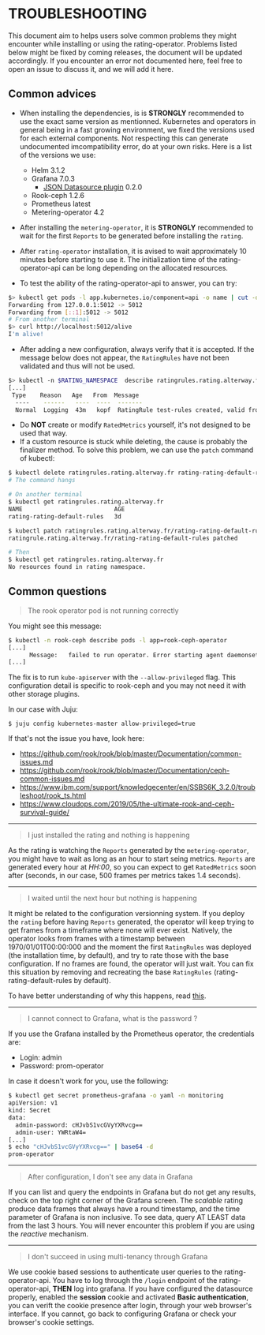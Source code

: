 # **TROUBLESHOOTING**

This document aim to helps users solve common problems they might encounter while installing or using the rating-operator.
Problems listed below might be fixed by coming releases, the document will be updated accordingly.
If you encounter an error not documented here, feel free to open an issue to discuss it, and we will add it here.

## Common advices

- When installing the dependencies, is is **STRONGLY** recommended to use the exact same version as mentionned. Kubernetes and operators in general being in a fast growing environment, we fixed the versions used for each external components. Not respecting this can generate undocumented imcompatibility error, do at your own risks.
    Here is a list of the versions we use:
    - Helm 3.1.2
    - Grafana 7.0.3
        - [JSON Datasource plugin](https://grafana.com/grafana/plugins/simpod-json-datasource) 0.2.0
    - Rook-ceph 1.2.6
    - Prometheus latest
    - Metering-operator 4.2


- After installing the `metering-operator`, it is **STRONGLY** recommended to wait for the first `Reports` to be generated before installing the `rating`.
- After `rating-operator` installation, it is avised to wait approximately 10 minutes before starting to use it. The initialization time of the rating-operator-api can be long depending on the allocated resources.
- To test the ability of the rating-operator-api to answer, you can try:
```sh
$> kubectl get pods -l app.kubernetes.io/component=api -o name | cut -d/ -f2 | xargs -I{} kubectl port-forward {} 5012:5012
Forwarding from 127.0.0.1:5012 -> 5012
Forwarding from [::1]:5012 -> 5012
# From another terminal
$> curl http://localhost:5012/alive
I'm alive!
```
- After adding a new configuration, always verify that it is accepted. If the message below does not appear, the `RatingRules` have not been validated and thus will not be used.
```sh
$> kubectl -n $RATING_NAMESPACE  describe ratingrules.rating.alterway.fr test-rules
[...]
 Type    Reason   Age   From  Message
  ----    ------   ----  ----  -------
  Normal  Logging  43m   kopf  RatingRule test-rules created, valid from 2020-04-22T12:46:41Z.
```

- Do **NOT** create or modify `RatedMetrics` yourself, it's not designed to be used that way.
- If a custom resource is stuck while deleting, the cause is probably the finalizer method. To solve this problem, we can use the `patch` command of kubectl:
```sh
$ kubectl delete ratingrules.rating.alterway.fr rating-rating-default-rules
# The command hangs

# On another terminal
$ kubectl get ratingrules.rating.alterway.fr
NAME                          AGE
rating-rating-default-rules   3d

$ kubectl patch ratingrules.rating.alterway.fr/rating-rating-default-rules -p '{"metadata":{"finalizers":[]}}' --type=merge
ratingrule.rating.alterway.fr/rating-rating-default-rules patched

# Then
$ kubectl get ratingrules.rating.alterway.fr
No resources found in rating namespace.
```

## Common questions

> The rook operator pod is not running correctly

You might see this message:

```sh
$ kubectl -n rook-ceph describe pods -l app=rook-ceph-operator
[...]
      Message:   failed to run operator. Error starting agent daemonset: error starting agent daemonset: failed to create rook-ceph-agent daemon set. DaemonSet.apps "rook-ceph-agent" is invalid: spec.template.spec.containers[0].securityContext.privileged: Forbidden: disallowed by cluster policy
[...]
```

The fix is to run `kube-apiserver` with the `--allow-privileged` flag.
This configuration detail is specific to rook-ceph and you may not need it with other storage plugins.

In our case with Juju:

```
$ juju config kubernetes-master allow-privileged=true
```

If that's not the issue you have, look here:

 * https://github.com/rook/rook/blob/master/Documentation/common-issues.md
 * https://github.com/rook/rook/blob/master/Documentation/ceph-common-issues.md
 * https://www.ibm.com/support/knowledgecenter/en/SSBS6K_3.2.0/troubleshoot/rook_ts.html
 * https://www.cloudops.com/2019/05/the-ultimate-rook-and-ceph-survival-guide/

----
> I just installed the rating and nothing is happening

As the rating is watching the `Reports` generated by the `metering-operator`, you might have to wait as long as an hour to start seing metrics.
`Reports` are generated every hour at *HH:00*, so you can expect to get `RatedMetrics` soon after (seconds, in our case, 500 frames per metrics takes 1.4 seconds).

---
> I waited until the next hour but nothing is happening

It might be related to the configuration versionning system. If you deploy the `rating` before having `Reports` generated, the operator will keep trying to get frames from a timeframe where none will ever exist.
Natively, the operator looks from frames with a timestamp between 1970/01/01T00:00:000 and the moment the first `RatingRules` was deployed (the installation time, by default), and try to rate those with the base configuration. If no frames are found, the operator will just wait.
You can fix this situation by removing and recreating the base `RatingRules` (rating-rating-default-rules by default).

To have better understanding of why this happens, read [this](/documentation/FEATURES.md).

---
> I cannot connect to Grafana, what is the password ?

If you use the Grafana installed by the Prometheus operator, the credentials are:
- Login: admin
- Password: prom-operator

In case it doesn't work for you, use the following:
```sh
$ kubectl get secret prometheus-grafana -o yaml -n monitoring
apiVersion: v1
kind: Secret
data:
  admin-password: cHJvbS1vcGVyYXRvcg==
  admin-user: YWRtaW4=
[...]
$ echo "cHJvbS1vcGVyYXRvcg==" | base64 -d
prom-operator
```


---
> After configuration, I don't see any data in Grafana

If you can list and query the endpoints in Grafana but do not get any results, check on the top right corner of the Grafana screen. The *scalable* rating produce data frames that always have a round timestamp, and the time parameter of Grafana is non inclusive.
To see data, query AT LEAST data from the last 3 hours.
You will never encounter this problem if you are using the *reactive* mechanism.

---
> I don't succeed in using multi-tenancy through Grafana

We use cookie based sessions to authenticate user queries to the rating-operator-api.
You have to log through the `/login` endpoint of the rating-operator-api, **THEN** log into grafana.
If you have configured the datasource properly, enabled the **session** cookie and activated **Basic authentication**, you can verift the cookie presence after login, through your web browser's interface.
If you cannot, go back to configuring Grafana or check your browser's cookie settings.


